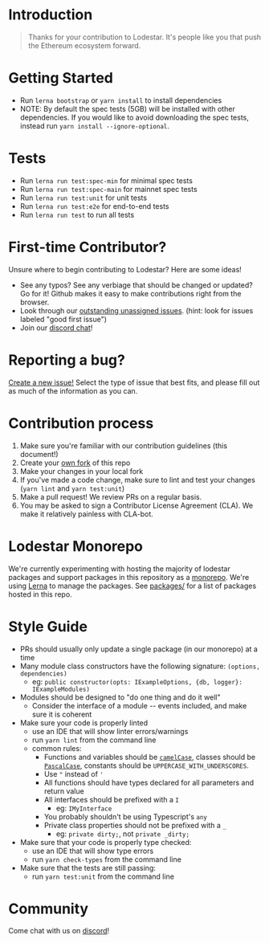 # Introduction

> Thanks for your contribution to Lodestar. It's people like you that push the Ethereum ecosystem forward.

# Getting Started
- Run `lerna bootstrap` or `yarn install` to install dependencies
- NOTE: By default the spec tests (5GB) will be installed with other dependencies. If you would like to avoid downloading the spec tests, instead run `yarn install --ignore-optional`.

# Tests
- Run `lerna run test:spec-min` for minimal spec tests
- Run `lerna run test:spec-main` for mainnet spec tests
- Run `lerna run test:unit` for unit tests
- Run `lerna run test:e2e` for end-to-end tests
- Run `lerna run test` to run all tests

# First-time Contributor?
Unsure where to begin contributing to Lodestar? Here are some ideas!

- See any typos? See any verbiage that should be changed or updated? Go for it! Github makes it easy to make contributions right from the browser.
- Look through our [outstanding unassigned issues](https://github.com/ChainSafe/lodestar/issues?q=is%3Aopen+is%3Aissue+no%3Aassignee). (hint: look for issues labeled "good first issue")
- Join our [discord chat](https://discord.gg/aMxzVcr)!

# Reporting a bug?
[Create a new issue!](https://github.com/ChainSafe/lodestar/issues/new/choose) Select the type of issue that best fits, and please fill out as much of the information as you can.

# Contribution process

1. Make sure you're familiar with our contribution guidelines (this document!)
2. Create your [own fork](https://github.com/ChainSafe/lodestar/fork) of this repo
3. Make your changes in your local fork
4. If you've made a code change, make sure to lint and test your changes (`yarn lint` and `yarn test:unit`)
5. Make a pull request! We review PRs on a regular basis.
6. You may be asked to sign a Contributor License Agreement (CLA). We make it relatively painless with CLA-bot.

# Lodestar Monorepo

We're currently experimenting with hosting the majority of lodestar packages and support packages in this repository as a [monorepo](https://en.wikipedia.org/wiki/Monorepo). We're using [Lerna](https://lerna.js.org/) to manage the packages.
See [packages/](https://github.com/ChainSafe/lodestar/tree/master/packages) for a list of packages hosted in this repo.

# Style Guide

- PRs should usually only update a single package (in our monorepo) at a time
- Many module class constructors have the following signature: `(options, dependencies)`
  - eg: `public constructor(opts: IExampleOptions, {db, logger}: IExampleModules)`
- Modules should be designed to "do one thing and do it well"
  - Consider the interface of a module -- events included, and make sure it is coherent
- Make sure your code is properly linted
  - use an IDE that will show linter errors/warnings
  - run `yarn lint` from the command line
  - common rules:
    - Functions and variables should be [`camelCase`](https://en.wikipedia.org/wiki/Camel_case), classes should be [`PascalCase`](http://wiki.c2.com/?PascalCase), constants should be `UPPERCASE_WITH_UNDERSCORES`.
    - Use `"` instead of `'`
    - All functions should have types declared for all parameters and return value
    - All interfaces should be prefixed with a `I`
      - eg: `IMyInterface`
    - You probably shouldn't be using Typescript's `any`
    - Private class properties should not be prefixed with a `_`
      - eg: `private dirty;`, not `private _dirty;`
- Make sure that your code is properly type checked: 
  - use an IDE that will show type errors
  - run `yarn check-types` from the command line
- Make sure that the tests are still passing: 
  - run `yarn test:unit` from the command line

# Community

Come chat with us on [discord](https://discord.gg/aMxzVcr)!
